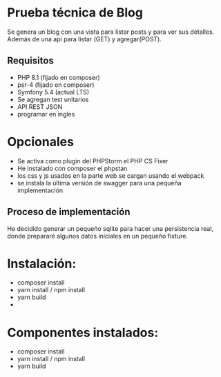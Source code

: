 # Prueba técnica de Blog

Se genera un blog con una vista para listar posts y para ver sus detalles. 
Además de una api para listar (GET) y agregar(POST).

## Requisitos

- PHP 8.1 (fijado en composer)
- psr-4 (fijado en composer)
- Symfony 5.4 (actual LTS)
- Se agregan test unitarios
- API REST JSON
- programar en ingles

# Opcionales
- Se activa como plugin del PHPStorm el PHP CS Fixer
- He instalado con composer el phpstan
- los css y js usados en la parte web se cargan usando el webpack
- se instala la última versión de swagger para una pequeña implementación

## Proceso de implementación

He decidido generar un pequeño sqlite para hacer una persistencia real, donde prepararé algunos datos iniciales en un pequeño fixture.

# Instalación:
- composer install
- yarn install / npm install
- yarn build
- 
# Componentes instalados:
- composer install
- yarn install / npm install
- yarn build